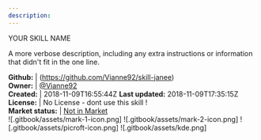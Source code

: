 ```yaml
---
description: 
---
```

YOUR SKILL NAME

A more verbose description, including any extra instructions or
information that didn't fit in the one line.

**Github:** | (https://github.com/Vianne92/skill-janee)  
**Owner:** | [@Vianne92](https://github.com/Vianne92)  
**Created:** | 2018-11-09T16:55:44Z  **Last updated:** 2018-11-09T17:35:15Z  
**License:** | No License - dont use this skill !  
**Market status:** | [Not in Market](https://market.mycroft.ai/skill/)  
 ![.gitbook/assets/mark-1-icon.png]  ![.gitbook/assets/mark-2-icon.png]  ![.gitbook/assets/picroft-icon.png]  ![.gitbook/assets/kde.png]  
